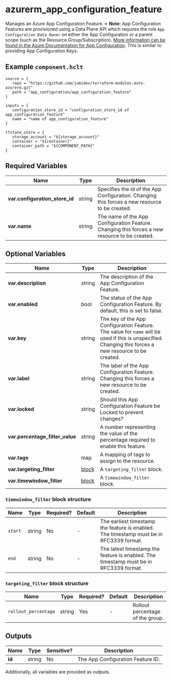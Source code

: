 # azurerm_app_configuration_feature

Manages an Azure App Configuration Feature.-> **Note:** App Configuration Features are provisioned using a Data Plane API which requires the role `App Configuration Data Owner` on either the App Configuration or a parent scope (such as the Resource Group/Subscription). [More information can be found in the Azure Documentation for App Configuration](https://docs.microsoft.com/azure/azure-app-configuration/concept-enable-rbac#azure-built-in-roles-for-azure-app-configuration). This is similar to providing App Configuration Keys.

## Example `component.hclt`

```hcl
source = {
   repo = "https://github.com/jumidev/terraform-modules-auto-azurerm.git" 
   path = "app_configuration/app_configuration_feature" 
}

inputs = {
   configuration_store_id = "configuration_store_id of app_configuration_feature" 
   name = "name of app_configuration_feature" 
}

tfstate_store = {
   storage_account = "${storage_account}" 
   container = "${container}" 
   container_path = "${COMPONENT_PATH}" 
}

```

## Required Variables

| Name | Type |  Description |
| ---- | --------- |  ----------- |
| **var.configuration_store_id** | string |  Specifies the id of the App Configuration. Changing this forces a new resource to be created. | 
| **var.name** | string |  The name of the App Configuration Feature. Changing this forces a new resource to be created. | 

## Optional Variables

| Name | Type |  Description |
| ---- | --------- |  ----------- |
| **var.description** | string |  The description of the App Configuration Feature. | 
| **var.enabled** | bool |  The status of the App Configuration Feature. By default, this is set to false. | 
| **var.key** | string |  The key of the App Configuration Feature. The value for `name` will be used if this is unspecified. Changing this forces a new resource to be created. | 
| **var.label** | string |  The label of the App Configuration Feature. Changing this forces a new resource to be created. | 
| **var.locked** | string |  Should this App Configuration Feature be Locked to prevent changes? | 
| **var.percentage_filter_value** | string |  A number representing the value of the percentage required to enable this feature. | 
| **var.tags** | map |  A mapping of tags to assign to the resource. | 
| **var.targeting_filter** | [block](#targeting_filter-block-structure) |  A `targeting_filter` block. | 
| **var.timewindow_filter** | [block](#timewindow_filter-block-structure) |  A `timewindow_filter` block. | 

### `timewindow_filter` block structure

| Name | Type | Required? | Default | Description |
| ---- | ---- | --------- | ------- | ----------- |
| `start` | string | No | - | The earliest timestamp the feature is enabled. The timestamp must be in RFC3339 format. |
| `end` | string | No | - | The latest timestamp the feature is enabled. The timestamp must be in RFC3339 format. |

### `targeting_filter` block structure

| Name | Type | Required? | Default | Description |
| ---- | ---- | --------- | ------- | ----------- |
| `rollout_percentage` | string | Yes | - | Rollout percentage of the group. |



## Outputs

| Name | Type | Sensitive? | Description |
| ---- | ---- | --------- | --------- |
| **id** | string | No  | The App Configuration Feature ID. | 

Additionally, all variables are provided as outputs.
